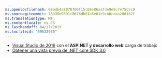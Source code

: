```yaml
---
ms.openlocfilehash: 68adb4a8070706f15c68e86aafde9e0c7e75d5c0
ms.sourcegitcommit: 78339e9891c8676db01a6e81e9cb0cdaa280162f
ms.translationtype: MT
ms.contentlocale: es-ES
ms.lasthandoff: 04/17/2019
ms.locfileid: "59532935"
---
```

* [Visual Studio de 2019](https://visualstudio.microsoft.com/vs/) con el **ASP.NET y desarrollo web** carga de trabajo
* [Obtener una vista previa de .NET core SDK 3.0](https://dotnet.microsoft.com/download/dotnet-core/3.0)
